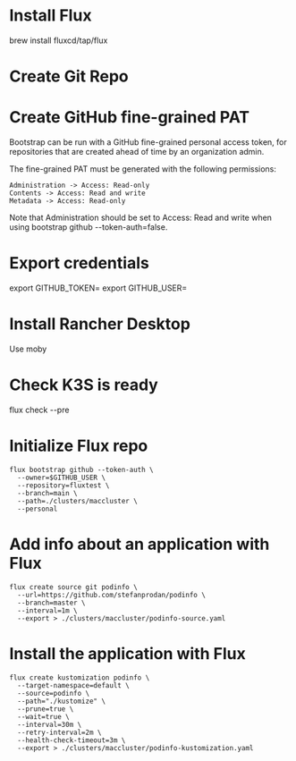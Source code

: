 # Install Flux
brew install fluxcd/tap/flux

# Create Git Repo

# Create GitHub fine-grained PAT

Bootstrap can be run with a GitHub fine-grained personal access token, for repositories that are created ahead of time by an organization admin.

The fine-grained PAT must be generated with the following permissions:

    Administration -> Access: Read-only
    Contents -> Access: Read and write
    Metadata -> Access: Read-only

Note that Administration should be set to Access: Read and write when using bootstrap github --token-auth=false.

# Export credentials
export GITHUB_TOKEN=<your-token>
export GITHUB_USER=<your-username>

# Install Rancher Desktop
Use moby 

# Check K3S is ready
flux check --pre


# Initialize Flux repo
```
flux bootstrap github --token-auth \          
  --owner=$GITHUB_USER \
  --repository=fluxtest \
  --branch=main \
  --path=./clusters/maccluster \
  --personal
```


# Add info about an application with Flux
```
flux create source git podinfo \
  --url=https://github.com/stefanprodan/podinfo \
  --branch=master \
  --interval=1m \
  --export > ./clusters/maccluster/podinfo-source.yaml
```

# Install the application with Flux
```
flux create kustomization podinfo \
  --target-namespace=default \
  --source=podinfo \
  --path="./kustomize" \
  --prune=true \
  --wait=true \
  --interval=30m \
  --retry-interval=2m \
  --health-check-timeout=3m \
  --export > ./clusters/maccluster/podinfo-kustomization.yaml
```
